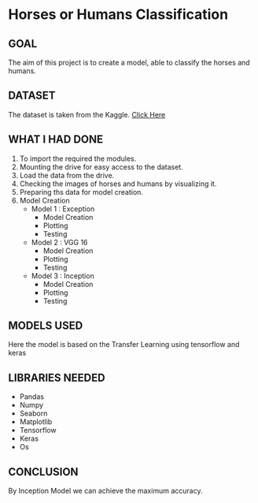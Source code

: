# Horses or Humans Classification 

## GOAL
  The aim of this project is to create a model, able to classify the horses and humans. 

## DATASET
 The dataset is taken from the Kaggle. [Click Here](https://www.kaggle.com/sanikamal/horses-or-humans-dataset)

## WHAT I HAD DONE
1. To import the required the modules.
2. Mounting the drive for easy access to the dataset.
3. Load the data from the drive.
4. Checking the images of horses and humans by visualizing it.
5. Preparing ths data for model creation.
6. Model Creation
   - Model 1 : Exception
        - Model Creation
        - Plotting
        - Testing
   - Model 2 : VGG 16
        - Model Creation
        - Plotting
        - Testing
   - Model 3 : Inception
        - Model Creation
        - Plotting
        - Testing
 

## MODELS USED 
  Here the model is based on the Transfer Learning using tensorflow and keras


## LIBRARIES NEEDED
- Pandas
- Numpy
- Seaborn
- Matplotlib
- Tensorflow
- Keras
- Os

## CONCLUSION
 By Inception Model we can achieve the maximum accuracy.

